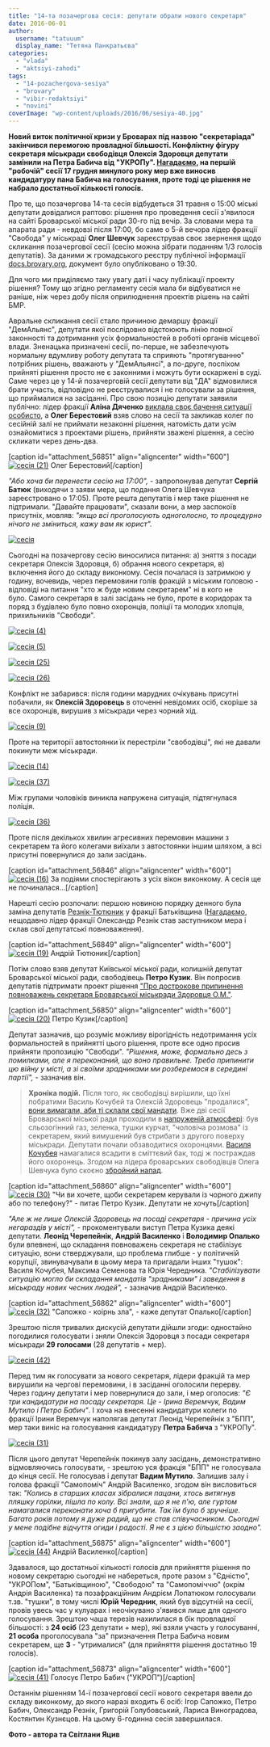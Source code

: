 ```yaml
---
title: "14-та позачергова сесія: депутати обрали нового секретаря"
date: 2016-06-01
author: 
  username: "tatuuum"
  display_name: "Тетяна Панкратьєва"
categories: 
  - "vlada"
  - "aktsiyi-zahodi"
tags: 
  - "14-pozachergova-sesiya"
  - "brovary"
  - "vibir-redaktsiyi"
  - "novini"
coverImage: "wp-content/uploads/2016/06/sesiya-40.jpg"
---
```


**Новий виток політичної кризи у Броварах під назвою "секретаріада" закінчився перемогою провладної більшості. Конфліктну фігуру секретаря міськради свободівця Олексія Здоровця депутати замінили на Петра Бабича від "УКРОПу". [Нагадаємо](https://mpz.brovary.org/kryza-u-miskradi-zagostryuyetsya-deputaty-i-mer-uvijshly-v-zhorstkyj-klinch/), на першій "робочій" сесії 17 грудня минулого року мер вже виносив кандидатуру пана Бабича на голосування, проте тоді це рішення не набрало достатньої кількості голосів.**

Про те, що позачергова 14-та сесія відбудеться 31 травня о 15:00 міські депутати довідалися раптово: рішення про проведення сесії з'явилося на сайті Броварської міської ради 30-го під вечір. За словами мера та апарата ради - невдовзі після 17:00, бо саме о 5-й вечора лідер фракції "Свобода" у міськраді **Олег Шевчук** зареєстрував своє звернення щодо скликання позачергової сесії (сесію можна зібрати поданням 1/3 голосів депутатів). За даними ж громадського реєстру публічної інформації [docs.brovary.org](https://docs.brovary.org/), документ було опубліковано о 19:30.

Для чого ми приділяємо таку увагу даті і часу публікації проекту рішення? Тому що згідно регламенту сесія мала би відбуватися не раніше, ніж через добу після оприлюднення проектів рішень на сайті БМР.

Авральне скликання сесії стало причиною демаршу фракції "ДемАльянс", депутати якої послідовно відстоюють лінію повної законності та дотримання усіх формальностей в роботі органів місцевої влади. Зненацька призначені сесії, по-перше, не забезпечують нормальну вдумливу роботу депутата та сприяють "протягуванню" потрібних рішень, вважають у "ДемАльянсі", а по-друге, поспіхом прийняті рішення просто не є законними і можуть бути оскаржені в суді. Саме через це у 14-й позачерговій сесії депутати від "ДА" відмовилися брати участь, відповідно не реєструвалися і не голосували за рішення, що приймалися на засіданні. Про свою позицію депутати заявили публічно: лідер фракції **Аліна Дяченко** [виклала своє бачення ситуації особисто](https://www.facebook.com/groups/brovary/permalink/1273417919354838/), а **Олег Берестовий** взяв слово на сесії та закликав колег по сесійній залі не приймати незаконні рішення, натомість дати усім ознайомитися з проектами рішень, прийняти зважені рішення, а сесію скликати через день-два.

\[caption id="attachment\_56851" align="aligncenter" width="600"\][![сесія (21)](https://mpz.brovary.org/wp-content/uploads/2016/06/sesiya-21.jpg)](https://mpz.brovary.org/wp-content/uploads/2016/06/sesiya-21.jpg) Олег Берестовий\[/caption\]

_"Або хоча би перенести сесію на 17:00",_ - запропонував депутат **Сергій Батюк** (виходячи з заяви мера, що подання Олега Шевчука зареєстровано о 17:05). Проте решта депутатів і мер таке рішення не підтримали. "Давайте працювати", сказали вони, а мер заспокоїв присутніх, мовляв: _"якщо всі проголосують одноголосно, то процедурно нічого не зміниться, кажу вам як юрист"._

[![сесія](https://mpz.brovary.org/wp-content/uploads/2016/06/sesiya.jpg)](https://mpz.brovary.org/wp-content/uploads/2016/06/sesiya.jpg)

Сьогодні на позачергову сесію виносилися питання: а) зняття з посади секретаря Олексія Здоровця, б) обрання нового секретаря, в) включення його до складу виконкому. Сесія почалася із затримкою у годину, вочевидь, через перемовини голів фракцій з міським головою - відповіді на питання "хто ж буде новим секретарем" ні в кого не було. Самого секретаря в залі засідань не було, проте в коридорах та поряд з будівлею було повно охоронців, поліції та молодих хлопців, прихильників "Свободи".

[![сесія (4)](https://mpz.brovary.org/wp-content/uploads/2016/06/sesiya-4.jpg)](https://mpz.brovary.org/wp-content/uploads/2016/06/sesiya-4.jpg)

[![сесія (5)](https://mpz.brovary.org/wp-content/uploads/2016/06/sesiya-5.jpg)](https://mpz.brovary.org/wp-content/uploads/2016/06/sesiya-5.jpg)

[![сесія (25)](https://mpz.brovary.org/wp-content/uploads/2016/06/sesiya-25.jpg)](https://mpz.brovary.org/wp-content/uploads/2016/06/sesiya-25.jpg)

[![сесія (26)](https://mpz.brovary.org/wp-content/uploads/2016/06/sesiya-26.jpg)](https://mpz.brovary.org/wp-content/uploads/2016/06/sesiya-26.jpg)

Конфлікт не забарився: після години марудних очікувань присутні побачили, як **Олексій Здоровець** в оточенні невідомих осіб, скоріше за все охоронців, вирушив з міськради через чорний хід.

[![сесія (9)](https://mpz.brovary.org/wp-content/uploads/2016/06/sesiya-9.jpg)](https://mpz.brovary.org/wp-content/uploads/2016/06/sesiya-9.jpg)

Проте на території автостоянки їх перестріли "свободівці", які не давали покинути меж міськради.

[![сесія (14)](https://mpz.brovary.org/wp-content/uploads/2016/06/sesiya-14.jpg)](https://mpz.brovary.org/wp-content/uploads/2016/06/sesiya-14.jpg)

[![сесія (37)](https://mpz.brovary.org/wp-content/uploads/2016/06/sesiya-37.jpg)](https://mpz.brovary.org/wp-content/uploads/2016/06/sesiya-37.jpg)

Між групами чоловіків виникла напружена ситуація, підтягнулася поліція.

[![сесія (36)](https://mpz.brovary.org/wp-content/uploads/2016/06/sesiya-36.jpg)](https://mpz.brovary.org/wp-content/uploads/2016/06/sesiya-36.jpg)

Проте після декількох хвилин агресивних перемовин машини з секретарем та його колегами виїхали з автостоянки іншим шляхом, а всі присутні повернулися до зали засідань.

\[caption id="attachment\_56846" align="aligncenter" width="600"\][![сесія (16)](https://mpz.brovary.org/wp-content/uploads/2016/06/sesiya-16.jpg)](https://mpz.brovary.org/wp-content/uploads/2016/06/sesiya-16.jpg) За подіями спостерігають з усіх вікон виконкому. А сесія ще не починалася...\[/caption\]

Нарешті сесію розпочали: першою новиною порядку денного була заміна депутатів [Резнік-Тютюник](https://mpz.brovary.org/u-brovarskij-miskij-radi-z-yavyvsya-novyj-deputat-vid-batkivshhyny/) у фракції Батьківщина ([Нагадаємо](https://mpz.brovary.org/reznik-projshov-spetsperevirku-na-posadu-zastupnyka-mera/), нещодавно лідер фракції Олександр Резнік став заступником мера і склав свої депутатські повноваження).

\[caption id="attachment\_56849" align="aligncenter" width="600"\][![сесія (19)](https://mpz.brovary.org/wp-content/uploads/2016/06/sesiya-19.jpg)](https://mpz.brovary.org/wp-content/uploads/2016/06/sesiya-19.jpg) Андрій Тютюник\[/caption\]

Потім слово взяв депутат Київської міської ради, колишній депутат Броварської міської ради, свободівець **Петро Кузик**. Він попросив депутатів підтримати проект рішення ["Про дострокове припинення повноважень секретаря Броварської міськради Здоровця О.М."](https://brovary.kiev.ua/proekt-r%D1%96shennya-m%D1%96sko%D1%97-radi-pro-dostrokove-pripinennya-ponovazhen-sekretarya-brovarsko%D1%97-m%D1%96sko%D1%97-v%D1%96%D1%96).

\[caption id="attachment\_56850" align="aligncenter" width="600"\][![сесія (20)](https://mpz.brovary.org/wp-content/uploads/2016/06/sesiya-20.jpg)](https://mpz.brovary.org/wp-content/uploads/2016/06/sesiya-20.jpg) Петро Кузик\[/caption\]

Депутат зазначив, що розуміє можливу вірогідність недотримання усіх формальностей в прийнятті цього рішення, проте все одно просив прийняти пропозицію "Свободи". _"Рішення, може, формально десь з помилками, але я переконаний, що воно правильне. Треба припинити цю війну у місті, а зі своїми зрадниками ми розберемося в середині партії",_ - зазначив він.

> **Хроніка подій.** Після того, як свободівці вирішили, що їхні побратими Василь Кочубей та Олексій Здоровець "продалися", [вони вимагали, аби ті склали свої мандати](https://mpz.brovary.org/svoboda-zalyshyt-v-spokoyi-zdorovtsya-ta-kochubeya-u-razi-negajnogo-skladannya-mandativ/). Вже дві сесії Броварської міської ради проходили в [напруженій атмосфері](https://mpz.brovary.org/u-brovarskij-miskradi-masova-bijka-ta-slozoginnyj-gaz-deputaty-strybaly-z-vikon-drugogo-poverhu-foto-video/): був сльозогінний газ, зеленка, тушки курчат, "чоловіча розмова" із секретарем, який вимушений був стрибати з другого поверху міськради. Депутати почали обзаводитися охоронцями. [Василя Кочубея](https://mpz.brovary.org/u-brovarah-golovu-zemelnoyi-komisiyi-vykynuly-u-smittyevyj-bak-foto/) намагалися всадити в сміттєвий бак, тоді ж постраждав його охоронець. Згодом на лідера броварських свободівців Олега Шевчука було скоєно [збройний напад](https://mpz.brovary.org/na-brovarskogo-deputata-olega-shevchuka-zdijsnyly-zbrojnyj-napad-svobodivtsi/).

\[caption id="attachment\_56860" align="aligncenter" width="600"\][![сесія (30)](https://mpz.brovary.org/wp-content/uploads/2016/06/sesiya-30.jpg)](https://mpz.brovary.org/wp-content/uploads/2016/06/sesiya-30.jpg) "Чи ви хочете, щоби секретарем керували із чорного джипу або по телефону?" - питає Петро Кузик. Депутати не хочуть\[/caption\]

_"Але ж не лише Олексій Здоровець на посаді секретаря - причина усіх негараздів у місті",_ - прокоментували виступ Петра Кузика деякі депутати. **Леонід Черепейнік**, **Андрій Василенко** і **Володимир Опалько** були впевнені, що складання повноважень секретаря не стабілізує ситуацію, вони стверджували, що проблема глибше - у політичній корупції, звинувачували в цьому мера та пригадали інших "тушок": Василя Кочубея, Максима Семенова та Юрія Чередника. _"Стабілізувати ситуацію могло би складання мандатів "зрадниками" і заведення в міськраду нових чесних людей",_ - зазначив Андрій Василенко.

\[caption id="attachment\_56862" align="aligncenter" width="600"\][![сесія (32)](https://mpz.brovary.org/wp-content/uploads/2016/06/sesiya-32.jpg)](https://mpz.brovary.org/wp-content/uploads/2016/06/sesiya-32.jpg) "Сапожко - коірнь зла", - каже депутат Опалько\[/caption\]

Зрештою після тривалих дискусій депутати дійшли згоди: одностайно погодилися голосувати і зняли Олексія Здоровця з посади секретаря міськради **29 голосами** (28 депутатів + мер).

[![сесія (42)](https://mpz.brovary.org/wp-content/uploads/2016/06/sesiya-42.jpg)](https://mpz.brovary.org/wp-content/uploads/2016/06/sesiya-42.jpg)

Перед тим як голосувати за нового секретаря, лідери фракцій та мер вирушили на чергові перемовини, і в засіданні оголосили перерву. Через годину депутати і мер повернулися до зали, і мер оголосив: _"Є три кандидатури на посаду секретаря. Це - Ірина Веремчук, Вадим Мутило і Петро Бабич"_. І хоча на внесенні кандидатури колеги по фракції Ірини Веремчук наполягав депутат Леонід Черепейнік з "БПП", мер таки виніс на голосування кандидатуру **Петра Бабича** з "УКРОПу".

[![сесія (31)](https://mpz.brovary.org/wp-content/uploads/2016/06/sesiya-31.jpg)](https://mpz.brovary.org/wp-content/uploads/2016/06/sesiya-31.jpg)

Після цього депутат Черепейнік покинув залу засідань, демонстративно відмовляючись голосувати, - зрештою уся фракція "БПП" не голосувала до кінця сесії. Не голосував і депутат **Вадим Мутило**. Залишив залу і голова фракції "Самопоміч" Андрій Василенко, згодом він висловиться так: _"Колись в старших класах зібралися пацани, хтось витягнув пляшку горілки, пішла по колу. Всі знали, що я не п'ю, але гуртом намагалися переконати хоча б пригубити. Так їм було б зручніше. Багато років потому я дуже радий, що не став співучасником. Сьогодні у мене подібне відчуття огиди і радості. Я не є з цією більшістю заодно"._

\[caption id="attachment\_56875" align="aligncenter" width="600"\][![сесія (44)](https://mpz.brovary.org/wp-content/uploads/2016/06/sesiya-44.jpg)](https://mpz.brovary.org/wp-content/uploads/2016/06/sesiya-44.jpg) Андрій Василенко\[/caption\]

Здавалося, що достатньої кількості голосів для прийняття рішення по новому секретарю сьогодні не набереться, проте разом з "Єдністю", "УКРОПом", "Батьківщиною", "Свободою" та "Самопоміччю" (окрім Андрія Василенка) та позафракційним Андрієм Лопатюком голосували т.зв. "тушки", в тому числі **Юрій Чередник**, який був відсутній на сесії, провів увесь час у кулуарах і неочікувано з'явився лише для одного голосування. Зрештою чаша терезів нахилилася в бік провладної більшості: з **24 осіб** (23 депутати + мер), які взяли участь у голосуванні, **21 особа** проголосувала "за" призначення Петра Бабича новим секретарем, ще **3** - "утрималися" (для прийняття рішення достатньо 19 голосів).

\[caption id="attachment\_56873" align="aligncenter" width="600"\][![сесія (41)](https://mpz.brovary.org/wp-content/uploads/2016/06/sesiya-41.jpg)](https://mpz.brovary.org/wp-content/uploads/2016/06/sesiya-41.jpg) Голосує Петро Бабич ("УКРОП")\[/caption\]

Останнім рішенням 14-ї позачергової сесії нового секретаря ввели до складу виконкому, до якого наразі входить 6 осіб: Ігор Сапожко, Петро Бабич, Олександр Резнік, Григорій Голубовський, Лариса Виноградова, Костянтин Кузнєцов. На цьому 6-годинна сесія завершилася.

**Фото - автора та Світлани Яцив**
